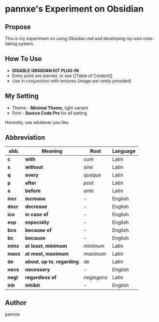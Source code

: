 # pannxe's Experiment on Obsidian

## Propose
This is my experiment on using Obsidian.md and developing my own note-taking system.

## How To Use
- **DISABLE OBSIDIAN GIT PLUG-IN** 
- Entry point are starred, or see [[Table of Content]]
- Use in conjunction with lectures (image are rarely provided) 

## My Setting
- Theme - **Minimal Theme**, light variant
- Font - **Source Code Pro** for all setting

Honestly, use whatever you like.

## Abbreviation
| abb.     | Meaning                             | Root        | Language |
| -------- | ----------------------------------- | ----------- | -------- |
| **c**    | **with**                            | *cum*       | Latin    |
| **s**    | **without**                         | *sine*      | Latin    |
| **q**    | **every**                           | *quaque*    | Latin    |
| **p**    | **after**                           | *post*      | Latin    |
| **a**    | **before**                          | *ante*      | Latin    |
| **incr** | **increase**                        | -           | English  |
| **decr** | **decrease**                        | -           | English  |
| **ico**  | **in case of**                      | -           | English  |
| **esp**  | **especially**                      | -           | English  |
| **bco**  | **because of**                      | -           | English  |
| **bc**   | **because**                         | -           | English  |
| **minx** | **at least, minimum**               | *minimum*   | Latin    |
| **maxx** | **at most, maximum**                | *maximum*   | Latin    |
| **de**   | **about**, **up to**, **regarding** | *de*        | Latin    |
| **necs** | **necessery**                       | -           | English  |
| **negl** | **regardless of**                   | *neglegens* | Latin    |
| **inh**  | **inhibit**                         | -           | English         |
## Author
pannxe